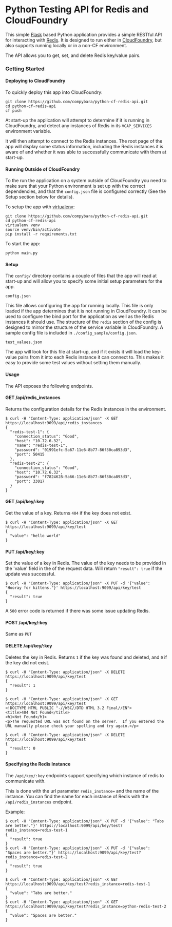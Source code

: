 # Python Testing API for Redis and CloudFoundry

This simple [Flask](http://flask.pocoo.org/) based Python application provides 
a simple RESTful API for interacting with [Redis](http://redis.io). It is designed to run 
either in [CloudFoundry](https://www.cloudfoundry.org/), but also supports running locally or in a non-CF environment.

The API allows you to get, set, and delete Redis key/value pairs. 
 
### Getting Started

#### Deploying to CloudFoundry

To quickly deploy this app into CloudFoundry:
    
    git clone https://github.com/compybara/python-cf-redis-api.git
    cd python-cf-redis-api
    cf push 
    
At start-up the application will attempt to determine if it is running in CloudFoundry, and 
detect any instances of Redis in its `VCAP_SERVICES` environment variable. 

It will then attempt to connect to the Redis instances. The root page of the app will display
some status information, including the Redis instances it is aware of and whether it was able
to successfully communicate with them at start-up. 

#### Running Outside of CloudFoundry

To the run the application on a system outside of CloudFoundry you need to make sure that
your Python environment is set up with the correct dependencies, and that the `config.json`
file is configured correctly (See the Setup section below for details). 

To setup the app with [virtualenv](http://docs.python-guide.org/en/latest/dev/virtualenvs/):

    git clone https://github.com/compybara/python-cf-redis-api.git
    cd python-cf-redis-api
    virtualenv venv
    source venv/bin/activate
    pip install -r requirements.txt
    
To start the app:
    
    python main.py
    

#### Setup 

The `config/` directory contains a couple of files that the app will read at start-up 
and will allow you to specify some initial setup parameters for the app.  

`config.json` 

This file allows configuring the app for running locally. This file is only loaded
if the app determines that it is not running in CloudFoundry. It can be used to configure
the bind port for the application as well as the Redis instances it should use. The 
structure of the `redis` section of the config is designed to mirror the structure of the
service variable in CloudFoundry. A sample config file is included in `./config_sample/config.json`. 

`test_values.json`

The app will look for this file at start-up, and if it exists it will load the key-value pairs
from it into each Redis instance it can connect to. This makes it easy to provide some test values without
setting them manually. 

#### Usage

The API exposes the following endpoints. 

#### GET /api/redis_instances

Returns the configuration details for the Redis instances in the environment. 

    $ curl -H "Content-Type: application/json" -X GET https://localhost:9099/api/redis_instances
    {
      "redis-test-1": {
        "connection_status": "Good",
        "host": "10.72.6.32",
        "name": "redis-test-1",
        "password": "01991efc-5a67-11e6-8b77-86f30ca893d3",
        "port": 50415
      },
      "redis-test-2": {
        "connection_status": "Good",
        "host": "10.72.6.32",
        "password": "f7824628-5a66-11e6-8b77-86f30ca893d3",
        "port": 33017
      }
    }

#### GET /api/key/:key

Get the value of a key. Returns `404` if the key does not exist. 

    $ curl -H "Content-Type: application/json" -X GET https://localhost:9099/api/key/test
    {
      "value": "hello world"
    }

#### PUT /api/key/:key

Set the value of a key in Redis. The value of the key needs to be provided in the 'value'
field in the of the request data. Will return `"result": true` if the update was successful.
    
    $ curl -H "Content-Type: application/json" -X PUT -d '{"value": "Hooray for kittens."}' https://localhost:9099/api/key/test
    {
      "result": true
    }
    
A `500` error code is returned if there was some issue updating Redis.

#### POST /api/key/:key

Same as `PUT`

#### DELETE /api/key/:key

Deletes the key in Redis. Returns `1` if the key was found and deleted, and `0` if the key did not exist.

    $ curl -H "Content-Type: application/json" -X DELETE https://localhost:9099/api/key/test
    {
      "result": 1
    }
<!-- Break up the code blocks-->
    $ curl -H "Content-Type: application/json" -X GET https://localhost:9099/api/key/test
    <!DOCTYPE HTML PUBLIC "-//W3C//DTD HTML 3.2 Final//EN">
    <title>404 Not Found</title>
    <h1>Not Found</h1>
    <p>The requested URL was not found on the server.  If you entered the URL manually please check your spelling and try again.</p>
<!-- Break up the code blocks-->
    $ curl -H "Content-Type: application/json" -X DELETE https://localhost:9099/api/key/test
    {
      "result": 0
    }

#### Specifying the Redis Instance

The `/api/key/:key` endpoints support specifying which instance of redis to communicate with. 

This is done with the url parameter `redis_instance=` and the name of the instance. You can find the
name for each instance of Redis with the `/api/redis_instances` endpoint. 

Example:

    $ curl -H "Content-Type: application/json" -X PUT -d '{"value": "Tabs are better."}' https://localhost:9099/api/key/test?redis_instance=redis-test-1
    {
      "result": true
    }
    $ curl -H "Content-Type: application/json" -X PUT -d '{"value": "Spaces are better."}' https://localhost:9099/api/key/test?redis_instance=redis-test-2
    {
      "result": true
    }
<!-- Break up the code blocks-->
    $ curl -H "Content-Type: application/json" -X GET https://localhost:9099/api/key/test?redis_instance=redis-test-1
    {
      "value": "Tabs are better."
    }
    $ curl -H "Content-Type: application/json" -X GET https://localhost:9099/api/key/test?redis_instance=python-redis-test-2
    {
      "value": "Spaces are better."
    }
